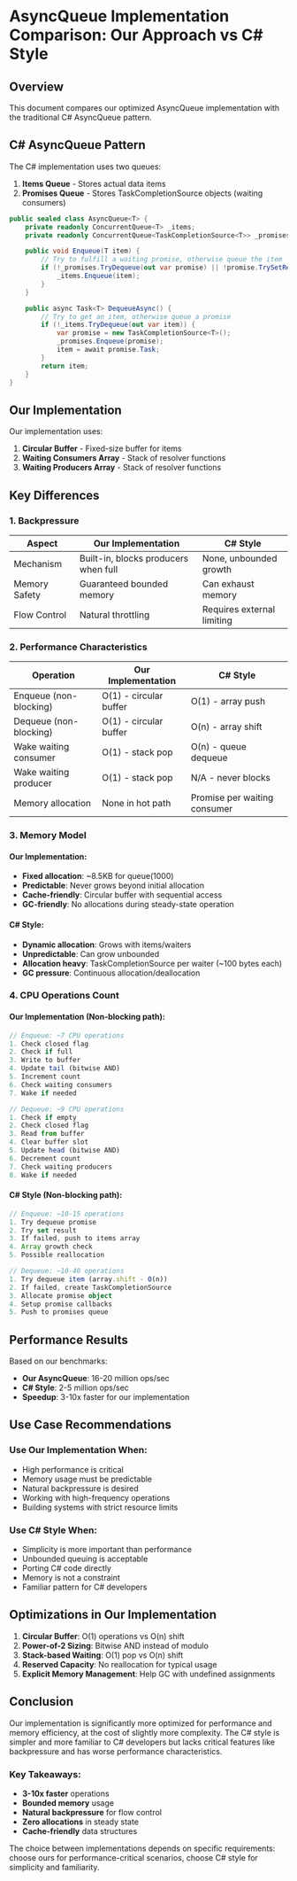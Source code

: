 # AsyncQueue Implementation Comparison: Our Approach vs C# Style

## Overview

This document compares our optimized AsyncQueue implementation with the traditional C# AsyncQueue pattern.

## C# AsyncQueue Pattern

The C# implementation uses two queues:
1. **Items Queue** - Stores actual data items
2. **Promises Queue** - Stores TaskCompletionSource objects (waiting consumers)

```csharp
public sealed class AsyncQueue<T> {
    private readonly ConcurrentQueue<T> _items;
    private readonly ConcurrentQueue<TaskCompletionSource<T>> _promises;

    public void Enqueue(T item) {
        // Try to fulfill a waiting promise, otherwise queue the item
        if (!_promises.TryDequeue(out var promise) || !promise.TrySetResult(item)) {
            _items.Enqueue(item);
        }
    }

    public async Task<T> DequeueAsync() {
        // Try to get an item, otherwise queue a promise
        if (!_items.TryDequeue(out var item)) {
            var promise = new TaskCompletionSource<T>();
            _promises.Enqueue(promise);
            item = await promise.Task;
        }
        return item;
    }
}
```

## Our Implementation

Our implementation uses:
1. **Circular Buffer** - Fixed-size buffer for items
2. **Waiting Consumers Array** - Stack of resolver functions
3. **Waiting Producers Array** - Stack of resolver functions

## Key Differences

### 1. **Backpressure**

| Aspect | Our Implementation | C# Style |
|--------|-------------------|----------|
| Mechanism | Built-in, blocks producers when full | None, unbounded growth |
| Memory Safety | Guaranteed bounded memory | Can exhaust memory |
| Flow Control | Natural throttling | Requires external limiting |

### 2. **Performance Characteristics**

| Operation | Our Implementation | C# Style |
|-----------|-------------------|----------|
| Enqueue (non-blocking) | O(1) - circular buffer | O(1) - array push |
| Dequeue (non-blocking) | O(1) - circular buffer | O(n) - array shift |
| Wake waiting consumer | O(1) - stack pop | O(n) - queue dequeue |
| Wake waiting producer | O(1) - stack pop | N/A - never blocks |
| Memory allocation | None in hot path | Promise per waiting consumer |

### 3. **Memory Model**

#### Our Implementation:
- **Fixed allocation**: ~8.5KB for queue(1000)
- **Predictable**: Never grows beyond initial allocation
- **Cache-friendly**: Circular buffer with sequential access
- **GC-friendly**: No allocations during steady-state operation

#### C# Style:
- **Dynamic allocation**: Grows with items/waiters
- **Unpredictable**: Can grow unbounded
- **Allocation heavy**: TaskCompletionSource per waiter (~100 bytes each)
- **GC pressure**: Continuous allocation/deallocation

### 4. **CPU Operations Count**

#### Our Implementation (Non-blocking path):
```typescript
// Enqueue: ~7 CPU operations
1. Check closed flag
2. Check if full
3. Write to buffer
4. Update tail (bitwise AND)
5. Increment count
6. Check waiting consumers
7. Wake if needed

// Dequeue: ~9 CPU operations
1. Check if empty
2. Check closed flag
3. Read from buffer
4. Clear buffer slot
5. Update head (bitwise AND)
6. Decrement count
7. Check waiting producers
8. Wake if needed
```

#### C# Style (Non-blocking path):
```typescript
// Enqueue: ~10-15 operations
1. Try dequeue promise
2. Try set result
3. If failed, push to items array
4. Array growth check
5. Possible reallocation

// Dequeue: ~10-40 operations
1. Try dequeue item (array.shift - O(n))
2. If failed, create TaskCompletionSource
3. Allocate promise object
4. Setup promise callbacks
5. Push to promises queue
```

## Performance Results

Based on our benchmarks:

- **Our AsyncQueue**: 16-20 million ops/sec
- **C# Style**: 2-5 million ops/sec
- **Speedup**: 3-10x faster for our implementation

## Use Case Recommendations

### Use Our Implementation When:
- High performance is critical
- Memory usage must be predictable
- Natural backpressure is desired
- Working with high-frequency operations
- Building systems with strict resource limits

### Use C# Style When:
- Simplicity is more important than performance
- Unbounded queuing is acceptable
- Porting C# code directly
- Memory is not a constraint
- Familiar pattern for C# developers

## Optimizations in Our Implementation

1. **Circular Buffer**: O(1) operations vs O(n) shift
2. **Power-of-2 Sizing**: Bitwise AND instead of modulo
3. **Stack-based Waiting**: O(1) pop vs O(n) shift
4. **Reserved Capacity**: No reallocation for typical usage
5. **Explicit Memory Management**: Help GC with undefined assignments

## Conclusion

Our implementation is significantly more optimized for performance and memory efficiency, at the cost of slightly more complexity. The C# style is simpler and more familiar to C# developers but lacks critical features like backpressure and has worse performance characteristics.

### Key Takeaways:
- **3-10x faster** operations
- **Bounded memory** usage
- **Natural backpressure** for flow control
- **Zero allocations** in steady state
- **Cache-friendly** data structures

The choice between implementations depends on specific requirements: choose ours for performance-critical scenarios, choose C# style for simplicity and familiarity.